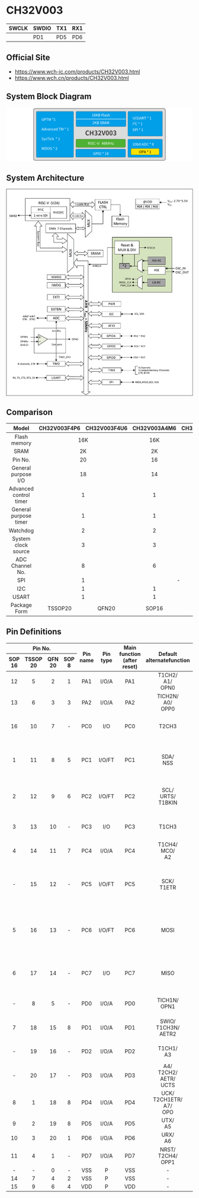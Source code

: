 # CH32V003

| SWCLK | SWDIO | TX1 | RX1  |
|-------|-------|-----|------|
|       | PD1   | PD5 | PD6  |

## Official Site
- https://www.wch-ic.com/products/CH32V003.html
- https://www.wch.cn/products/CH32V003.html

## System Block Diagram
<img src="image/system.png" />

## System Architecture
<img src="image/architecture.png" />

## Comparison
<table>
    <thead>
        <tr>
            <th>Model</th>
            <th>CH32V003F4P6</th>
            <th>CH32V003F4U6</th>
            <th>CH32V003A4M6</th>
            <th>CH32V003J4M6</th>
        </tr>
    </thead>
    <tbody align="center">
        <tr>
            <td>Flash memory</td>
            <td colspan="2">16K</td>
            <td>16K</td>
            <td>16K</td>
        </tr>
        <tr>
            <td>SRAM</td>
            <td colspan="2">2K</td>
            <td>2K</td>
            <td>2K</td>
        </tr>
        <tr>
            <td>Pin No.</td>
            <td colspan="2">20</td>
            <td>16</td>
            <td>8</td>
        </tr>
        <tr>
            <td>General purpose I/O</td>
            <td colspan="2">18</td>
            <td>14</td>
            <td>6</td>
        </tr>
        <tr>
            <td>Advanced control timer</td>
            <td colspan="2">1</td>
            <td>1</td>
            <td>1</td>
        </tr>
        <tr>
            <td>General purpose timer</td>
            <td colspan="2">1</td>
            <td>1</td>
            <td>1</td>
        </tr>
        <tr>
            <td>Watchdog</td>
            <td colspan="2">2</td>
            <td>2</td>
            <td>2</td>
        </tr>
        <tr>
            <td>System clock source</td>
            <td colspan="2">3</td>
            <td>3</td>
            <td>3</td>
        </tr>
        <tr>
            <td>ADC Channel No.</td>
            <td colspan="2">8</td>
            <td>6</td>
            <td>6</td>
        </tr>
        <tr>
            <td>SPI</td>
            <td colspan="2">1</td>
            <td colspan="2">-</td>
        </tr>
        <tr>
            <td>I2C</td>
            <td colspan="2">1</td>
            <td>1</td>
            <td>1</td>
        </tr>
        <tr>
            <td>USART</td>
            <td colspan="2">1</td>
            <td>1</td>
            <td>1</td>
        </tr>
        <tr>
            <td>Package Form</td>
            <td>TSSOP20</td>
            <td>QFN20</td>
            <td>SOP16</td>
            <td>SOP8</td>
        </tr>
    </tbody>
</table>

## Pin Definitions
<table>
    <thead>
        <tr>
            <th colspan="4">Pin No.</th>
            <th rowspan="2">Pin name</th>
            <th rowspan="2">Pin type</th>
            <th rowspan="2">Main function (after reset)</th>
            <th rowspan="2">Default alternatefunction</th>
            <th rowspan="2">Remapping function</th>
        </tr>
        <tr>
            <th>SOP<br>16</th>
            <th>TSSOP<br>20</th>
            <th>QFN<br>20</th>
            <th>SOP<br>8</th>
        </tr>
    </thead>
    <tbody align="center">
        <tr>
            <td>12</td>
            <td>5</td>
            <td>2</td>
            <td>1</td>
            <td>PA1</td>
            <td>I/O/A</td>
            <td>PA1</td>
            <td>T1CH2/<br>A1/<br>OPN0</td>
            <td>OSCI/<br>T1CH2_2</td>
        </tr>
        <tr>
            <td>13</td>
            <td>6</td>
            <td>3</td>
            <td>3</td>
            <td>PA2</td>
            <td>I/O/A</td>
            <td>PA2</td>
            <td>TICH2N/<br>A0/<br>OPP0</td>
            <td>OSCO/<br>AETR2_1/<br>TICH2N_2</td>
        </tr>
        <tr>
            <td>16</td>
            <td>10</td>
            <td>7</td>
            <td>-</td>
            <td>PC0</td>
            <td>I/O</td>
            <td>PC0</td>
            <td>T2CH3</td>
            <td>NSS_1/<br>UTX_3/<br>T2CH3_2/<br>T1CH3_1</td>
        </tr>
        <tr>
            <td>1</td>
            <td>11</td>
            <td>8</td>
            <td>5</td>
            <td>PC1</td>
            <td>I/O/FT</td>
            <td>PC1</td>
            <td>SDA/<br>NSS</td>
            <td>T1BKIN_1/<br>T2CH4_1/<br>T2CH1ETR_2/<br>URX_3/<br>T2CH1ETR_3/<br>T1BKIN_3</td>
        </tr>
        <tr>
            <td>2</td>
            <td>12</td>
            <td>9</td>
            <td>6</td>
            <td>PC2</td>
            <td>I/O/FT</td>
            <td>PC2</td>
            <td>SCL/<br>URTS/<br>T1BKIN</td>
            <td>AETR_1/<br>T2CH2_1/<br>T1ETR_3/<br>URTS_1/<br>T1BKIN_2</td>
        </tr>
        <tr>
            <td>3</td>
            <td>13</td>
            <td>10</td>
            <td>-</td>
            <td>PC3</td>
            <td>I/O</td>
            <td>PC3</td>
            <td>T1CH3</td>
            <td>T1CH1N_1/<br>UCTS_1/<br>T1CH3_2/<br>T1CH1N_3</td>
        </tr>
        <tr>
            <td>4</td>
            <td>14</td>
            <td>11</td>
            <td>7</td>
            <td>PC4</td>
            <td>I/O/A</td>
            <td>PC4</td>
            <td>T1CH4/<br>MCO/<br>A2</td>
            <td>T1CH2N_1/<br>T1CH4_2/<br>T1CH1_3</td>
        </tr>
        <tr>
            <td>-</td>
            <td>15</td>
            <td>12</td>
            <td>-</td>
            <td>PC5</td>
            <td>I/O/FT</td>
            <td>PC5</td>
            <td>SCK/<br>T1ETR</td>
            <td>T2CH1ETR_1/<br>SCL_2/<br>SCL_3/<br>UCK_3/<br>T1ETR_1/<br>T1CH3_3/<br>SCK_1</td>
        </tr>
        <tr>
            <td>5</td>
            <td>16</td>
            <td>13</td>
            <td>-</td>
            <td>PC6</td>
            <td>I/O/FT</td>
            <td>PC6</td>
            <td>MOSI</td>
            <td>T1CH1_1/<br>UCTS_2/<br>SDA_2/<br>SDA_3/<br>UCTS_3/<br>T1CH3N_3/<br>MOSI_1</td>
        </tr>
        <tr>
            <td>6</td>
            <td>17</td>
            <td>14</td>
            <td>-</td>
            <td>PC7</td>
            <td>I/O</td>
            <td>PC7</td>
            <td>MISO</td>
            <td>T1CH2_1/<br>URTS_2/<br>T2CH2_3/<br>URTS_3/<br>T1CH2_3/<br>MISO_1</td>
        </tr>
        <tr>
            <td>-</td>
            <td>8</td>
            <td>5</td>
            <td>-</td>
            <td>PD0</td>
            <td>I/O/A</td>
            <td>PD0</td>
            <td>TICH1N/<br>OPN1</td>
            <td>SDA_1/<br>UTX_1/<br>TICH1N_2</td>
        </tr>
        <tr>
            <td>7</td>
            <td>18</td>
            <td>15</td>
            <td>8</td>
            <td>PD1</td>
            <td>I/O/A</td>
            <td>PD1</td>
            <td>SWIO/<br>T1CH3N/<br>AETR2</td>
            <td>SCL_1/<br>URX_1/<br>T1CH3N_1/<br>T1CH3N_2</td>
        </tr>
        <tr>
            <td>-</td>
            <td>19</td>
            <td>16</td>
            <td>-</td>
            <td>PD2</td>
            <td>I/O/A</td>
            <td>PD2</td>
            <td>T1CH1/<br>A3</td>
            <td>T2CH3_1/<br>T1CH2N_3/<br>T1CH1_2</td>
        </tr>
        <tr>
            <td>-</td>
            <td>20</td>
            <td>17</td>
            <td>-</td>
            <td>PD3</td>
            <td>I/O/A</td>
            <td>PD3</td>
            <td>A4/<br>T2CH2/<br>AETR/<br>UCTS</td>
            <td>T2CH2_2/<br>T1CH4_1</td>
        </tr>
        <tr>
            <td>8</td>
            <td>1</td>
            <td>18</td>
            <td>8</td>
            <td>PD4</td>
            <td>I/O/A</td>
            <td>PD4</td>
            <td>UCK/<br>T2CH1ETR/<br>A7/<br>OPO</td>
            <td>TIETR_2/<br>T1CH4_3</td>
        </tr>
        <tr>
            <td>9</td>
            <td>2</td>
            <td>19</td>
            <td>8</td>
            <td>PD5</td>
            <td>I/O/A</td>
            <td>PD5</td>
            <td>UTX/<br>A5</td>
            <td>T2CH4_3/<br>URX_2</td>
        </tr>
        <tr>
            <td>10</td>
            <td>3</td>
            <td>20</td>
            <td>1</td>
            <td>PD6</td>
            <td>I/O/A</td>
            <td>PD6</td>
            <td>URX/<br>A6</td>
            <td>T2CH3_3/<br>UTX_2</td>
        </tr>
        <tr>
            <td>11</td>
            <td>4</td>
            <td>1</td>
            <td>-</td>
            <td>PD7</td>
            <td>I/O/A</td>
            <td>PD7</td>
            <td>NRST/<br>T2CH4/<br>OPP1</td>
            <td>UCK_1/<br>UCK_2/<br>T2CH4_2</td>
        </tr>
        <tr>
            <td>-</td>
            <td>-</td>
            <td>0</td>
            <td>-</td>
            <td>VSS</td>
            <td>P</td>
            <td>VSS</td>
            <td>-</td>
            <td>-</td>
        </tr>
        <tr>
            <td>14</td>
            <td>7</td>
            <td>4</td>
            <td>2</td>
            <td>VSS</td>
            <td>P</td>
            <td>VSS</td>
            <td>-</td>
            <td>-</td>
        </tr>
        <tr>
            <td>15</td>
            <td>9</td>
            <td>6</td>
            <td>4</td>
            <td>VDD</td>
            <td>P</td>
            <td>VDD</td>
            <td>-</td>
            <td>-</td>
        </tr>
    </tbody>
</table>
